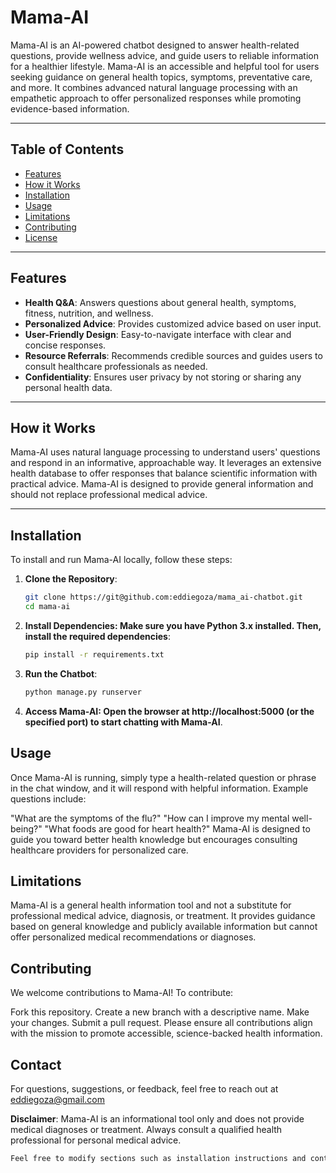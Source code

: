 # Mama-AI

Mama-AI is an AI-powered chatbot designed to answer health-related questions, provide wellness advice, and guide users to reliable information for a healthier lifestyle. Mama-AI is an accessible and helpful tool for users seeking guidance on general health topics, symptoms, preventative care, and more. It combines advanced natural language processing with an empathetic approach to offer personalized responses while promoting evidence-based information.

---

## Table of Contents

- [Features](#features)
- [How it Works](#how-it-works)
- [Installation](#installation)
- [Usage](#usage)
- [Limitations](#limitations)
- [Contributing](#contributing)
- [License](#license)

---

## Features

- **Health Q&A**: Answers questions about general health, symptoms, fitness, nutrition, and wellness.
- **Personalized Advice**: Provides customized advice based on user input.
- **User-Friendly Design**: Easy-to-navigate interface with clear and concise responses.
- **Resource Referrals**: Recommends credible sources and guides users to consult healthcare professionals as needed.
- **Confidentiality**: Ensures user privacy by not storing or sharing any personal health data.

---

## How it Works

Mama-AI uses natural language processing to understand users' questions and respond in an informative, approachable way. It leverages an extensive health database to offer responses that balance scientific information with practical advice. Mama-AI is designed to provide general information and should not replace professional medical advice.

---

## Installation

To install and run Mama-AI locally, follow these steps:

1. **Clone the Repository**:
   ```bash
   git clone https://git@github.com:eddiegoza/mama_ai-chatbot.git
   cd mama-ai
2. **Install Dependencies: Make sure you have Python 3.x installed. Then, install the required dependencies**:
    ```bash
   pip install -r requirements.txt
3. **Run the Chatbot**:
   ```bash
   python manage.py runserver
4. **Access Mama-AI: Open the browser at http://localhost:5000 (or the specified port) to start chatting with Mama-AI**.
   
## Usage

Once Mama-AI is running, simply type a health-related question or phrase in the chat window, and it will respond with helpful information. Example questions include:

"What are the symptoms of the flu?"
"How can I improve my mental well-being?"
"What foods are good for heart health?"
Mama-AI is designed to guide you toward better health knowledge but encourages consulting healthcare providers for personalized care.

## Limitations

Mama-AI is a general health information tool and not a substitute for professional medical advice, diagnosis, or treatment. It provides guidance based on general knowledge and publicly available information but cannot offer personalized medical recommendations or diagnoses.

## Contributing

We welcome contributions to Mama-AI! To contribute:

Fork this repository.
Create a new branch with a descriptive name.
Make your changes.
Submit a pull request.
Please ensure all contributions align with the mission to promote accessible, science-backed health information.

## Contact

For questions, suggestions, or feedback, feel free to reach out at eddiegoza@gmail.com

**Disclaimer**: Mama-AI is an informational tool only and does not provide medical diagnoses or treatment. Always consult a qualified health professional for personal medical advice.
 ```bash
Feel free to modify sections such as installation instructions and contact details based on your specific implementation and setup.





